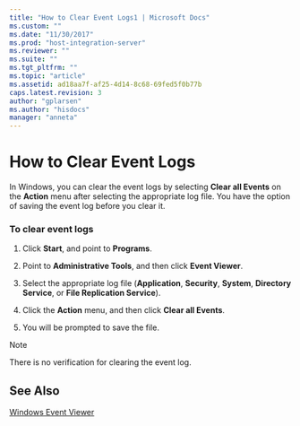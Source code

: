 ```yaml
---
title: "How to Clear Event Logs1 | Microsoft Docs"
ms.custom: ""
ms.date: "11/30/2017"
ms.prod: "host-integration-server"
ms.reviewer: ""
ms.suite: ""
ms.tgt_pltfrm: ""
ms.topic: "article"
ms.assetid: ad18aa7f-af25-4d14-8c68-69fed5f0b77b
caps.latest.revision: 3
author: "gplarsen"
ms.author: "hisdocs"
manager: "anneta"
---
```

# How to Clear Event Logs
In Windows, you can clear the event logs by selecting **Clear all Events** on the **Action** menu after selecting the appropriate log file. You have the option of saving the event log before you clear it.  
  
### To clear event logs  
  
1.  Click **Start**, and point to **Programs**.  
  
2.  Point to **Administrative Tools**, and then click **Event Viewer**.  
  
3.  Select the appropriate log file (**Application**, **Security**, **System**, **Directory Service**, or **File Replication Service**).  
  
4.  Click the **Action** menu, and then click **Clear all Events**.  
  
5.  You will be prompted to save the file.  
  
> [!NOTE]
>  There is no verification for clearing the event log.  
  
## See Also  
 [Windows Event Viewer](../core/windows-event-viewer1.md)